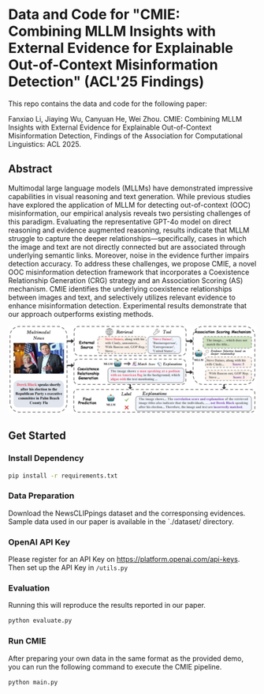 # Data and Code for "CMIE: Combining MLLM Insights with External Evidence for Explainable Out-of-Context Misinformation Detection" (ACL'25 Findings)

This repo contains the data and code for the following paper:

Fanxiao Li, Jiaying Wu, Canyuan He, Wei Zhou. CMIE: Combining MLLM Insights with External Evidence for Explainable Out-of-Context Misinformation Detection, Findings of the Association for Computational Linguistics: ACL 2025.


## Abstract
Multimodal large language models (MLLMs) have demonstrated impressive capabilities in visual reasoning and text generation. While previous studies have explored the application of MLLM for detecting out-of-context (OOC) misinformation, our empirical analysis reveals two persisting challenges of this paradigm. Evaluating the representative GPT-4o model on direct reasoning and evidence augmented reasoning, results indicate that MLLM struggle to capture the deeper relationships—specifically, cases in which the image and text are not directly connected but are associated through underlying semantic links. Moreover, noise in the evidence further impairs detection accuracy.
To address these challenges, we propose CMIE, a novel OOC misinformation detection framework that incorporates a Coexistence Relationship Generation (CRG) strategy and an Association Scoring (AS) mechanism. CMIE identifies the underlying coexistence relationships between images and text, and selectively utilizes relevant evidence to enhance misinformation detection. Experimental results demonstrate that our approach outperforms existing methods. 

<img src="CMIE_framework.png" alt="Demo Image" width="1000"/>

## Get Started
### Install Dependency
```bash
pip install -r requirements.txt
```

### Data Preparation
Download the NewsCLIPpings dataset and the corresponsing evidences. Sample data used in our paper is available in the `./dataset/ directory.

### OpenAI API Key
Please register for an API Key on https://platform.openai.com/api-keys. Then set up the API Key in `/utils.py`

### Evaluation
Running this will reproduce the results reported in our paper.
```bash
python evaluate.py 
```

### Run CMIE
After preparing your own data in the same format as the provided demo, you can run the following command to execute the CMIE pipeline.
```bash
python main.py 
```
